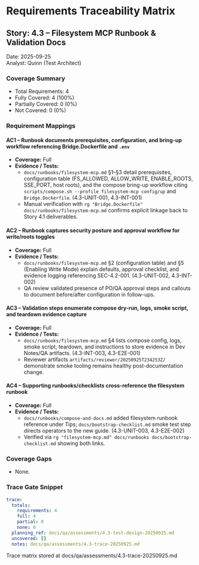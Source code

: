 # Requirements Traceability Matrix

## Story: 4.3 – Filesystem MCP Runbook & Validation Docs

Date: 2025-09-25  
Analyst: Quinn (Test Architect)

### Coverage Summary
- Total Requirements: 4
- Fully Covered: 4 (100%)
- Partially Covered: 0 (0%)
- Not Covered: 0 (0%)

### Requirement Mappings

#### AC1 – Runbook documents prerequisites, configuration, and bring-up workflow referencing Bridge.Dockerfile and `.env`
- **Coverage:** Full
- **Evidence / Tests:**
  - `docs/runbooks/filesystem-mcp.md` §1–§3 detail prerequisites, configuration table (FS_ALLOWED, ALLOW_WRITE, ENABLE_ROOTS, SSE_PORT, host roots), and the compose bring-up workflow citing `scripts/compose.sh --profile filesystem-mcp config/up` and `Bridge.Dockerfile`. (4.3-UNIT-001, 4.3-INT-001)
  - Manual verification with `rg "Bridge.Dockerfile" docs/runbooks/filesystem-mcp.md` confirms explicit linkage back to Story 4.1 deliverables.

#### AC2 – Runbook captures security posture and approval workflow for write/roots toggles
- **Coverage:** Full
- **Evidence / Tests:**
  - `docs/runbooks/filesystem-mcp.md` §2 (configuration table) and §5 (Enabling Write Mode) explain defaults, approval checklist, and evidence logging referencing SEC-4.2-001. (4.3-UNIT-002, 4.3-INT-002)
  - QA review validated presence of PO/QA approval steps and callouts to document before/after configuration in follow-ups.

#### AC3 – Validation steps enumerate compose dry-run, logs, smoke script, and teardown evidence capture
- **Coverage:** Full
- **Evidence / Tests:**
  - `docs/runbooks/filesystem-mcp.md` §4 lists compose config, logs, smoke script, teardown, and instructions to store evidence in Dev Notes/QA artifacts. (4.3-INT-003, 4.3-E2E-001)
  - Reviewer artifacts `artifacts/reviewer/20250925T234253Z/` demonstrate smoke tooling remains healthy post-documentation change.

#### AC4 – Supporting runbooks/checklists cross-reference the filesystem runbook
- **Coverage:** Full
- **Evidence / Tests:**
  - `docs/runbooks/compose-and-docs.md` added filesystem runbook reference under Tips; `docs/bootstrap-checklist.md` smoke test step directs operators to the new guide. (4.3-UNIT-003, 4.3-E2E-002)
  - Verified via `rg "filesystem-mcp.md" docs/runbooks docs/bootstrap-checklist.md` showing both links.

### Coverage Gaps
- None.

### Trace Gate Snippet
```yaml
trace:
  totals:
    requirements: 4
    full: 4
    partial: 0
    none: 0
  planning_ref: docs/qa/assessments/4.3-test-design-20250925.md
  uncovered: []
  notes: docs/qa/assessments/4.3-trace-20250925.md
```

Trace matrix stored at docs/qa/assessments/4.3-trace-20250925.md
